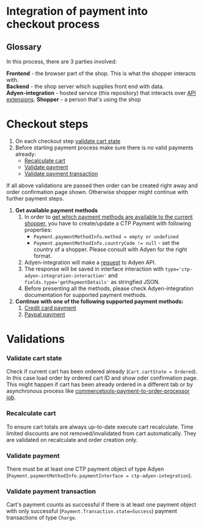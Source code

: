 # Integration of payment into checkout process
## Glossary
In this process, there are 3 parties involved:

**Frontend** - the browser part of the shop. This is what the shopper interacts with.  
**Backend** - the shop server which supplies front end with data.  
**Adyen-integration** - hosted service (this repository) that interacts over [API extensions](https://docs.commercetools.com/http-api-projects-api-extensions).
**Shopper** - a person that's using the shop

# Checkout steps
1. On each checkout step [validate cart state](#validate-cart-state)
1. Before starting payment process make sure there is no valid payments already:
    * [Recalculate cart](#recalculate-cart)
    * [Validate payment](#validate-payment)
    * [Validate payment transaction](#validate-payment-transaction)

If all above validations are passed then order can be created right away and order confirmation page shown.
Otherwise shopper might continue with further payment steps.

1. **Get available payment methods**  
    1. In order to [get which payment methods are available to the current shopper](https://docs.adyen.com/developers/checkout/api-integration#step1getavailablepaymentmethods),
    you have to create/update a CTP Payment with following properties:
        - `Payment.paymentMethodInfo.method = empty or undefined`   
        - `Payment.paymentMethodInfo.countryCode != null` - set the country of a shopper. Please consult with Adyen for the right format.  
    1. Adyen-integration will make a [request](https://docs.adyen.com/developers/checkout/api-integration#step1getavailablepaymentmethods) to Adyen API.
    1. The response will be saved in interface interaction with `type='ctp-adyen-integration-interaction'` and `fields.type='getPaymentDetails'` as stringfied JSON.
    1. Before presenting all the methods, please check Adyen-integration documentation for supported payment methods.
1. **Continue with one of the following supported payment methods:**
    1. [Credit card payment](./CreditCardIntegration.md)  
    1. [Paypal payment](./PaypalIntegration.md)  

# Validations
### Validate cart state
Check if current cart has been ordered already (`Cart.cartState = Ordered`).
In this case load order by ordered cart ID and show oder confirmation page.
This might happen if cart has been already ordered in a different tab 
or by asynchronous process like [commercetools-payment-to-order-processor job](https://github.com/commercetools/commercetools-payment-to-order-processor).

### Recalculate cart
To ensure cart totals are always up-to-date execute cart recalculate.
Time limited discounts are not removed/invalidated from cart automatically. 
They are validated on recalculate and order creation only.

### Validate payment
There must be at least one CTP payment object of type Adyen
(`Payment.paymentMethodInfo.paymentInterface = ctp-adyen-integration`).

### Validate payment transaction
Cart's payment counts as successful if there is at least one payment object
with only successful (`Payment.Transaction.state=Success`)
payment transactions of type `Charge`.